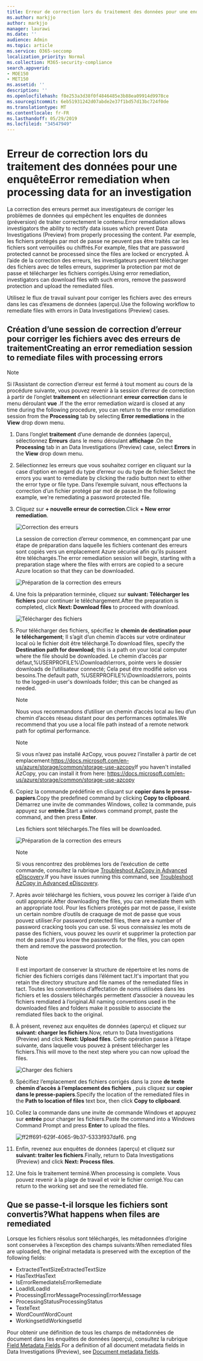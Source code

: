 ```yaml
---
title: Erreur de correction lors du traitement des données pour une enquête
ms.author: markjjo
author: markjjo
manager: laurawi
ms.date: ''
audience: Admin
ms.topic: article
ms.service: O365-seccomp
localization_priority: Normal
ms.collection: M365-security-compliance
search.appverid:
- MOE150
- MET150
ms.assetid: ''
description: ''
ms.openlocfilehash: f8e253a3d38f0f4846485e3b88ea09914d9978ce
ms.sourcegitcommit: 6eb51931242d07abde2e37f1bd57d13bc724f0de
ms.translationtype: MT
ms.contentlocale: fr-FR
ms.lasthandoff: 05/29/2019
ms.locfileid: "34547949"
---
```

# <a name="error-remediation-when-processing-data-for-an-investigation"></a><span data-ttu-id="0d1ff-102">Erreur de correction lors du traitement des données pour une enquête</span><span class="sxs-lookup"><span data-stu-id="0d1ff-102">Error remediation when processing data for an investigation</span></span>

<span data-ttu-id="0d1ff-103">La correction des erreurs permet aux investigateurs de corriger les problèmes de données qui empêchent les enquêtes de données (préversion) de traiter correctement le contenu.</span><span class="sxs-lookup"><span data-stu-id="0d1ff-103">Error remediation allows investigators the ability to rectify data issues which prevent Data Investigations (Preview) from properly processing the content.</span></span> <span data-ttu-id="0d1ff-104">Par exemple, les fichiers protégés par mot de passe ne peuvent pas être traités car les fichiers sont verrouillés ou chiffrés.</span><span class="sxs-lookup"><span data-stu-id="0d1ff-104">For example, files that are password protected cannot be processed since the files are locked or encrypted.</span></span> <span data-ttu-id="0d1ff-105">À l’aide de la correction des erreurs, les investigateurs peuvent télécharger des fichiers avec de telles erreurs, supprimer la protection par mot de passe et télécharger les fichiers corrigés.</span><span class="sxs-lookup"><span data-stu-id="0d1ff-105">Using error remediation, investigators can download files with such errors, remove the password protection and upload the remediated files.</span></span>

<span data-ttu-id="0d1ff-106">Utilisez le flux de travail suivant pour corriger les fichiers avec des erreurs dans les cas d’examens de données (aperçu).</span><span class="sxs-lookup"><span data-stu-id="0d1ff-106">Use the following workflow to remediate files with errors in Data Investigations (Preview) cases.</span></span>

## <a name="creating-an-error-remediation-session-to-remediate-files-with-processing-errors"></a><span data-ttu-id="0d1ff-107">Création d’une session de correction d’erreur pour corriger les fichiers avec des erreurs de traitement</span><span class="sxs-lookup"><span data-stu-id="0d1ff-107">Creating an error remediation session to remediate files with processing errors</span></span>

>[!NOTE]
><span data-ttu-id="0d1ff-108">Si l’Assistant de correction d’erreur est fermé à tout moment au cours de la procédure suivante, vous pouvez revenir à la session d’erreur de correction à partir de l’onglet **traitement** en sélectionnant **erreur correction** dans le menu déroulant **vue** .</span><span class="sxs-lookup"><span data-stu-id="0d1ff-108">If the the error remediation wizard is closed at any time during the following procedure, you can return to the error remediation session from the **Processing** tab by selecting **Error remediations** in the **View** drop down menu.</span></span>

1. <span data-ttu-id="0d1ff-109">Dans l’onglet **traitement** d’une demande de données (aperçu), sélectionnez **Erreurs** dans le menu déroulant **affichage** .</span><span class="sxs-lookup"><span data-stu-id="0d1ff-109">On the **Processing** tab in an Data Investigations (Preview) case, select **Errors** in the **View** drop down menu.</span></span>

2. <span data-ttu-id="0d1ff-110">Sélectionnez les erreurs que vous souhaitez corriger en cliquant sur la case d’option en regard du type d’erreur ou du type de fichier.</span><span class="sxs-lookup"><span data-stu-id="0d1ff-110">Select the errors you want to remediate by clicking the radio button next to either the error type or file type.</span></span>  <span data-ttu-id="0d1ff-111">Dans l’exemple suivant, nous effectuons la correction d’un fichier protégé par mot de passe.</span><span class="sxs-lookup"><span data-stu-id="0d1ff-111">In the following example, we're remediating a password protected file.</span></span>

3. <span data-ttu-id="0d1ff-112">Cliquez sur **+ nouvelle erreur de correction**.</span><span class="sxs-lookup"><span data-stu-id="0d1ff-112">Click **+ New error remediation**.</span></span>

    ![Correction des erreurs](../media/8c2faf1a-834b-44fc-b418-6a18aed8b81a.png)

    <span data-ttu-id="0d1ff-114">La session de correction d’erreur commence, en commençant par une étape de préparation dans laquelle les fichiers contenant des erreurs sont copiés vers un emplacement Azure sécurisé afin qu’ils puissent être téléchargés.</span><span class="sxs-lookup"><span data-stu-id="0d1ff-114">The error remediation session will begin, starting with a preparation stage where the files with errors are copied to a secure Azure location so that they can be downloaded.</span></span>

    ![Préparation de la correction des erreurs](../media/390572ec-7012-47c4-a6b6-4cbb5649e8a8.png)

4. <span data-ttu-id="0d1ff-116">Une fois la préparation terminée, cliquez sur **suivant: Télécharger les fichiers** pour continuer le téléchargement.</span><span class="sxs-lookup"><span data-stu-id="0d1ff-116">After the preparation is completed, click **Next: Download files** to proceed with download.</span></span>

    ![Télécharger des fichiers](../media/6ac04b09-8e13-414a-9e24-7c75ba586363.png)

5. <span data-ttu-id="0d1ff-118">Pour télécharger des fichiers, spécifiez le **chemin de destination pour le téléchargement**; Il s’agit d’un chemin d’accès sur votre ordinateur local où le fichier doit être téléchargé.</span><span class="sxs-lookup"><span data-stu-id="0d1ff-118">To download files, specify the **Destination path for download**; this is a path on your local computer where the file should be downloaded.</span></span>  <span data-ttu-id="0d1ff-119">Le chemin d’accès par défaut,%USERPROFILE%\Downloads\errors, pointe vers le dossier downloads de l’utilisateur connecté; Cela peut être modifié selon vos besoins.</span><span class="sxs-lookup"><span data-stu-id="0d1ff-119">The default path, %USERPROFILE%\Downloads\errors, points to the logged-in user's downloads folder; this can be changed as needed.</span></span>

    >[!NOTE]
    ><span data-ttu-id="0d1ff-120">Nous vous recommandons d’utiliser un chemin d’accès local au lieu d’un chemin d’accès réseau distant pour des performances optimales.</span><span class="sxs-lookup"><span data-stu-id="0d1ff-120">We recommend that you use a local file path instead of a remote network path for optimal performance.</span></span>

    > [!NOTE]
    > <span data-ttu-id="0d1ff-121">Si vous n’avez pas installé AzCopy, vous pouvez l’installer à partir de cet emplacement:https://docs.microsoft.com/en-us/azure/storage/common/storage-use-azcopy</span><span class="sxs-lookup"><span data-stu-id="0d1ff-121">If you haven't installed AzCopy, you can install it from here: https://docs.microsoft.com/en-us/azure/storage/common/storage-use-azcopy</span></span>

6. <span data-ttu-id="0d1ff-122">Copiez la commande prédéfinie en cliquant sur **copier dans le presse-papiers**.</span><span class="sxs-lookup"><span data-stu-id="0d1ff-122">Copy the predefined command by clicking **Copy to clipboard**.</span></span> <span data-ttu-id="0d1ff-123">Démarrez une invite de commandes Windows, collez la commande, puis appuyez sur **entrée**.</span><span class="sxs-lookup"><span data-stu-id="0d1ff-123">Start a windows command prompt, paste the command, and then press **Enter**.</span></span>  

    <span data-ttu-id="0d1ff-124">Les fichiers sont téléchargés.</span><span class="sxs-lookup"><span data-stu-id="0d1ff-124">The files will be downloaded.</span></span>

    ![Préparation de la correction des erreurs](../media/f364ab4d-31c5-4375-b69f-650f694a2f69.png)

     > [!NOTE]
     > <span data-ttu-id="0d1ff-126">Si vous rencontrez des problèmes lors de l’exécution de cette commande, consultez la rubrique [Troubleshoot AzCopy in Advanced eDiscovery](../compliance20/troubleshooting-azcopy.md).</span><span class="sxs-lookup"><span data-stu-id="0d1ff-126">If you have issues running this command, see [Troubleshoot AzCopy in Advanced eDiscovery](../compliance20/troubleshooting-azcopy.md).</span></span>

7. <span data-ttu-id="0d1ff-127">Après avoir téléchargé les fichiers, vous pouvez les corriger à l’aide d’un outil approprié.</span><span class="sxs-lookup"><span data-stu-id="0d1ff-127">After downloading the files, you can remediate them with an appropriate tool.</span></span> <span data-ttu-id="0d1ff-128">Pour les fichiers protégés par mot de passe, il existe un certain nombre d’outils de craquage de mot de passe que vous pouvez utiliser.</span><span class="sxs-lookup"><span data-stu-id="0d1ff-128">For password protected files, there are a number of password cracking tools you can use.</span></span> <span data-ttu-id="0d1ff-129">Si vous connaissiez les mots de passe des fichiers, vous pouvez les ouvrir et supprimer la protection par mot de passe.</span><span class="sxs-lookup"><span data-stu-id="0d1ff-129">If you know the passwords for the files, you can open them and remove the password protection.</span></span>
    
   > [!NOTE]
    > <span data-ttu-id="0d1ff-130">Il est important de conserver la structure de répertoire et les noms de fichier des fichiers corrigés dans l’élément tact.</span><span class="sxs-lookup"><span data-stu-id="0d1ff-130">It's important that you retain the directory structure and file names of the remediated files in tact.</span></span>  <span data-ttu-id="0d1ff-131">Toutes les conventions d’affectation de noms utilisées dans les fichiers et les dossiers téléchargés permettent d’associer à nouveau les fichiers remdiated à l’original.</span><span class="sxs-lookup"><span data-stu-id="0d1ff-131">All naming conventions used in the downloaded files and folders make it possible to associate the remdiated files back to the original.</span></span>

8. <span data-ttu-id="0d1ff-132">À présent, revenez aux enquêtes de données (aperçu) et cliquez sur **suivant: charger les fichiers**.</span><span class="sxs-lookup"><span data-stu-id="0d1ff-132">Now, return to Data Investigations (Preview) and click **Next: Upload files**.</span></span>  <span data-ttu-id="0d1ff-133">Cette opération passe à l’étape suivante, dans laquelle vous pouvez à présent télécharger les fichiers.</span><span class="sxs-lookup"><span data-stu-id="0d1ff-133">This will move to the next step where you can now upload the files.</span></span>

    ![Charger des fichiers](../media/af3d8617-1bab-4ecd-8de0-22e53acba240.png)

9. <span data-ttu-id="0d1ff-135">Spécifiez l’emplacement des fichiers corrigés dans la zone **de texte chemin d’accès à l’emplacement des fichiers** , puis cliquez sur **copier dans le presse-papiers**.</span><span class="sxs-lookup"><span data-stu-id="0d1ff-135">Specify the location of the remediated files in the **Path to location of files** text box, then click **Copy to clipboard**.</span></span>

10. <span data-ttu-id="0d1ff-136">Collez la commande dans une invite de commande Windows et appuyez sur **entrée** pour charger les fichiers.</span><span class="sxs-lookup"><span data-stu-id="0d1ff-136">Paste the command into a Windows Command Prompt and press **Enter** to upload the files.</span></span>

    ![ff2ff691-629f-4065-9b37-5333f937daf6. png](../media/ff2ff691-629f-4065-9b37-5333f937daf6.png)

11. <span data-ttu-id="0d1ff-138">Enfin, revenez aux enquêtes de données (aperçu) et cliquez sur **suivant: traiter les fichiers**.</span><span class="sxs-lookup"><span data-stu-id="0d1ff-138">Finally, return to Data Investigations (Preview) and click **Next: Process files**.</span></span>

12. <span data-ttu-id="0d1ff-139">Une fois le traitement terminé.</span><span class="sxs-lookup"><span data-stu-id="0d1ff-139">When processing is complete.</span></span>  <span data-ttu-id="0d1ff-140">Vous pouvez revenir à la plage de travail et voir le fichier corrigé.</span><span class="sxs-lookup"><span data-stu-id="0d1ff-140">You can return to the working set and see the remediated file.</span></span>

## <a name="what-happens-when-files-are-remediated"></a><span data-ttu-id="0d1ff-141">Que se passe-t-il lorsque les fichiers sont convertis?</span><span class="sxs-lookup"><span data-stu-id="0d1ff-141">What happens when files are remediated</span></span>

<span data-ttu-id="0d1ff-142">Lorsque les fichiers résolus sont téléchargés, les métadonnées d’origine sont conservées à l’exception des champs suivants:</span><span class="sxs-lookup"><span data-stu-id="0d1ff-142">When remediated files are uploaded, the original metadata is preserved with the exception of the following fields:</span></span> 

- <span data-ttu-id="0d1ff-143">ExtractedTextSize</span><span class="sxs-lookup"><span data-stu-id="0d1ff-143">ExtractedTextSize</span></span>
- <span data-ttu-id="0d1ff-144">HasText</span><span class="sxs-lookup"><span data-stu-id="0d1ff-144">HasText</span></span>
- <span data-ttu-id="0d1ff-145">IsErrorRemediate</span><span class="sxs-lookup"><span data-stu-id="0d1ff-145">IsErrorRemediate</span></span>
- <span data-ttu-id="0d1ff-146">LoadId</span><span class="sxs-lookup"><span data-stu-id="0d1ff-146">LoadId</span></span>
- <span data-ttu-id="0d1ff-147">ProcessingErrorMessage</span><span class="sxs-lookup"><span data-stu-id="0d1ff-147">ProcessingErrorMessage</span></span>
- <span data-ttu-id="0d1ff-148">ProcessingStatus</span><span class="sxs-lookup"><span data-stu-id="0d1ff-148">ProcessingStatus</span></span>
- <span data-ttu-id="0d1ff-149">Texte</span><span class="sxs-lookup"><span data-stu-id="0d1ff-149">Text</span></span>
- <span data-ttu-id="0d1ff-150">WordCount</span><span class="sxs-lookup"><span data-stu-id="0d1ff-150">WordCount</span></span>
- <span data-ttu-id="0d1ff-151">WorkingsetId</span><span class="sxs-lookup"><span data-stu-id="0d1ff-151">WorkingsetId</span></span>

<span data-ttu-id="0d1ff-152">Pour obtenir une définition de tous les champs de métadonnées de document dans les enquêtes de données (aperçu), consultez la rubrique [Field Metadata Fields](document-metadata-fields.md).</span><span class="sxs-lookup"><span data-stu-id="0d1ff-152">For a definition of all document metadata fields in Data Investigations (Preview), see [Document metadata fields](document-metadata-fields.md).</span></span>
